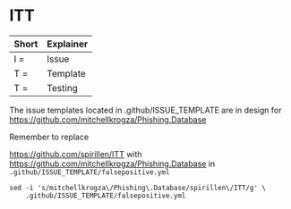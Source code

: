 # ITT

| Short | Explainer |
| :---- | :-------- |
| I =   | Issue     |
| T =   | Template  |
| T =   | Testing   |

The issue templates located in .github/ISSUE_TEMPLATE are in design for
https://github.com/mitchellkrogza/Phishing.Database


Remember to replace 

https://github.com/spirillen/ITT with
https://github.com/mitchellkrogza/Phishing.Database in 
`.github/ISSUE_TEMPLATE/falsepositive.yml`


```shell
sed -i 's/mitchellkrogza\/Phishing\.Database/spirillen\/ITT/g' \
    .github/ISSUE_TEMPLATE/falsepositive.yml
```
